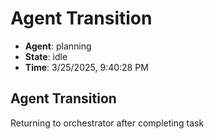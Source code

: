 # Agent Transition

- **Agent**: planning
- **State**: idle
- **Time**: 3/25/2025, 9:40:28 PM

## Agent Transition

Returning to orchestrator after completing task

